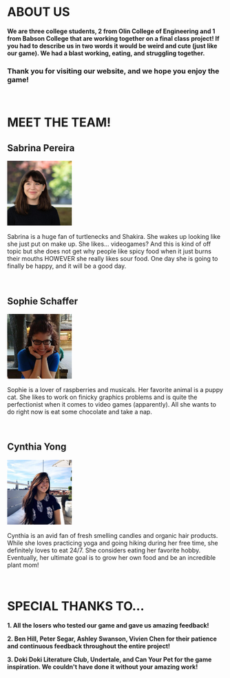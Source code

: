 
# ABOUT US

**We are three college students, 2 from Olin College of Engineering and 1 from Babson College that are working together on a final class project! If you had to describe us in two words it would be weird and cute (just like our game). We had a blast working, eating, and struggling together.**

### Thank you for visiting our website, and we hope you enjoy the game!

&nbsp;

# MEET THE TEAM!

## **Sabrina Pereira**

<img src="sab.jpg" width="150" height="150" />

Sabrina is a huge fan of turtlenecks and Shakira. She wakes up looking like she just put on make up. She likes... videogames? And this is kind of off topic but she does not get why people like spicy food when it just burns their mouths HOWEVER she really likes sour food. One day she is going to finally be happy, and it will be a good day.

&nbsp;
## **Sophie Schaffer**

<img src="sophie.jpg" width="150" height="150" />

Sophie is a lover of raspberries and musicals. Her favorite animal is a puppy cat. She likes to work on finicky graphics problems and is quite the perfectionist when it comes to video games (apparently). All she wants to do right now is eat some chocolate and take a nap.

&nbsp;
## **Cynthia Yong**

<img src="cyn.jpg" width="150" height="150" />

Cynthia is an avid fan of fresh smelling candles and organic hair products. While she loves practicing yoga and going hiking during her free time, she definitely loves to eat 24/7. She considers eating her favorite hobby. Eventually, her ultimate goal is to grow her own food and be an incredible plant mom!

&nbsp;

# SPECIAL THANKS TO...

**1. All the losers who tested our game and gave us amazing feedback!**

**2. Ben Hill, Peter Segar, Ashley Swanson, Vivien Chen for their patience and continuous feedback throughout the entire project!**

**3. Doki Doki Literature Club, Undertale, and Can Your Pet for the game inspiration. We couldn't have done it without your amazing work!**
